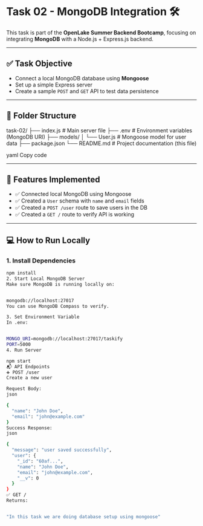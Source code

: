 # Task 02 - MongoDB Integration 🛠️

This task is part of the **OpenLake Summer Backend Bootcamp**, focusing on integrating **MongoDB** with a Node.js + Express.js backend.

---

## ✅ Task Objective

- Connect a local MongoDB database using **Mongoose**
- Set up a simple Express server
- Create a sample `POST` and `GET` API to test data persistence

---

## 📁 Folder Structure

task-02/
├── index.js # Main server file
├── .env # Environment variables (MongoDB URI)
├── models/
│ └── User.js # Mongoose model for user data
├── package.json
└── README.md # Project documentation (this file)

yaml
Copy code

---

## 🧪 Features Implemented

- ✅ Connected local MongoDB using Mongoose
- ✅ Created a `User` schema with `name` and `email` fields
- ✅ Created a `POST /user` route to save users in the DB
- ✅ Created a `GET /` route to verify API is working

---

## 💻 How to Run Locally

### 1. Install Dependencies

```bash
npm install
2. Start Local MongoDB Server
Make sure MongoDB is running locally on:


mongodb://localhost:27017
You can use MongoDB Compass to verify.

3. Set Environment Variable
In .env:


MONGO_URI=mongodb://localhost:27017/taskify
PORT=5000
4. Run Server

npm start
📬 API Endpoints
➕ POST /user
Create a new user

Request Body:
json

{
  "name": "John Doe",
  "email": "john@example.com"
}
Success Response:
json

{
  "message": "user saved successfully",
  "user": {
    "_id": "60af...",
    "name": "John Doe",
    "email": "john@example.com",
    "__v": 0
  }
}
✅ GET /
Returns:


"In this task we are doing database setup using mongoose"
```
